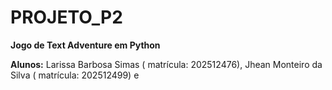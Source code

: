 # PROJETO_P2
**Jogo de Text Adventure em Python**

**Alunos:** Larissa Barbosa Simas ( matrícula: 202512476), Jhean Monteiro da Silva ( matrícula: 202512499) e
